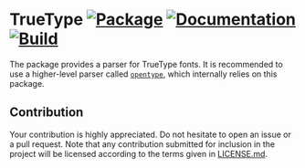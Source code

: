 # TrueType [![Package][package-img]][package-url] [![Documentation][documentation-img]][documentation-url] [![Build][build-img]][build-url]

The package provides a parser for TrueType fonts. It is recommended to use a
higher-level parser called [`opentype`][opentype], which internally relies on
this package.

## Contribution

Your contribution is highly appreciated. Do not hesitate to open an issue or a
pull request. Note that any contribution submitted for inclusion in the project
will be licensed according to the terms given in [LICENSE.md](LICENSE.md).

[opentype]: https://github.com/bodoni/opentype

[build-img]: https://travis-ci.org/bodoni/truetype.svg?branch=master
[build-url]: https://travis-ci.org/bodoni/truetype
[documentation-img]: https://docs.rs/truetype/badge.svg
[documentation-url]: https://docs.rs/truetype
[package-img]: https://img.shields.io/crates/v/truetype.svg
[package-url]: https://crates.io/crates/truetype
